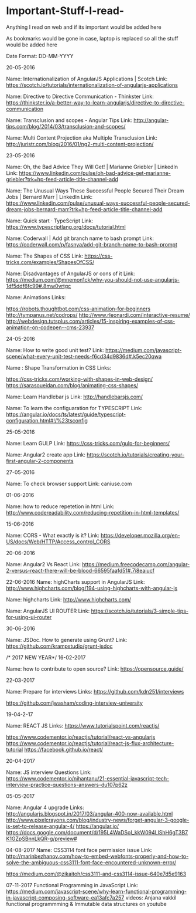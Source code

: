 # Important-Stuff-I-read-
Anything I read on web and if its important would be added here

As bookmarks would be gone in case, laptop is replaced so all the stuff would be added here

Date Format: DD-MM-YYYY

20-05-2016

Name: Internationalization of AngularJS Applications | Scotch
Link: https://scotch.io/tutorials/internationalization-of-angularjs-applications

Name: Directive to Directive Communication - Thinkster
Link: https://thinkster.io/a-better-way-to-learn-angularjs/directive-to-directive-communication

Name: Transclusion and scopes - Angular Tips
Link: http://angular-tips.com/blog/2014/03/transclusion-and-scopes/

Name: Multi Content Projection aka Multiple Transclusion
Link: http://juristr.com/blog/2016/01/ng2-multi-content-projection/


23-05-2016

Name: Oh, the Bad Advice They Will Get! | Marianne Griebler | LinkedIn
Link: https://www.linkedin.com/pulse/oh-bad-advice-get-marianne-griebler?trk=hp-feed-article-title-channel-add


Name: The Unusual Ways These Successful People Secured Their Dream Jobs | Bernard Marr | LinkedIn
Link: https://www.linkedin.com/pulse/unusual-ways-successful-people-secured-dream-jobs-bernard-marr?trk=hp-feed-article-title-channel-add


Name: Quick start · TypeScript
Link: https://www.typescriptlang.org/docs/tutorial.html

Name: Coderwall | Add git branch name to bash prompt
Link: https://coderwall.com/p/fasnya/add-git-branch-name-to-bash-prompt

Name: The Shapes of CSS
Link: https://css-tricks.com/examples/ShapesOfCSS/

Name: Disadvantages of AngularJS or cons of it
Link: https://medium.com/@mnemon1ck/why-you-should-not-use-angularjs-1df5ddf6fc99#.8mw0vrtgc

Name: Animations
Links:

https://robots.thoughtbot.com/css-animation-for-beginners
http://tympanus.net/codrops/
http://www.rleonardi.com/interactive-resume/
http://webdesign.tutsplus.com/articles/15-inspiring-examples-of-css-animation-on-codepen--cms-23937

24-05-2016



Name: How to write good unit test?
Link: https://medium.com/javascript-scene/what-every-unit-test-needs-f6cd34d9836d#.k5ec20qwa

Name : Shape Transformation in CSS
Links:

https://css-tricks.com/working-with-shapes-in-web-design/
https://sarasoueidan.com/blog/animating-css-shapes/

Name: Learn Handlebar js
Link: http://handlebarsjs.com/

Name: To learn the configuaration for TYPESCRIPT
Link: https://angular.io/docs/ts/latest/guide/typescript-configuration.html#!/%23tsconfig


25-05-2016

Name: Learn GULP
Link: https://css-tricks.com/gulp-for-beginners/

Name: Angular2 create app
Link: https://scotch.io/tutorials/creating-your-first-angular-2-components

27-05-2016

Name: To check browser support
Link: caniuse.com

01-06-2016

Name: how to reduce repetetion in html
Link: http://www.codereadability.com/reducing-repetition-in-html-templates/

15-06-2016

Name: CORS - What exactly is it?
Link:  https://developer.mozilla.org/en-US/docs/Web/HTTP/Access_control_CORS


20-06-2016

Name: Angular2 Vs React
Link: https://medium.freecodecamp.com/angular-2-versus-react-there-will-be-blood-66595faafd51#.7i8eaiucf


22-06-2016
Name: highCharts support in AngularJS
Link: http://www.highcharts.com/blog/194-using-highcharts-with-angular-js

Name: highcharts
Link: http://www.highcharts.com/

Name: AngularJS UI ROUTER
Link: https://scotch.io/tutorials/3-simple-tips-for-using-ui-router


30-06-2016

Name: JSDoc. How to generate using Grunt?
Link: https://github.com/krampstudio/grunt-jsdoc



/* 2017 NEW YEAR*/
16-02-2017

Name: how to contribute to open source?
Link: https://opensource.guide/


22-03-2017

Name: Prepare for interviews
Links: https://github.com/kdn251/interviews

https://github.com/jwasham/coding-interview-university

19-04-2-17

Name: REACT JS 
Links: https://www.tutorialspoint.com/reactjs/

https://www.codementor.io/reactjs/tutorial/react-vs-angularjs
https://www.codementor.io/reactjs/tutorial/react-js-flux-architecture-tutorial
https://facebook.github.io/react/

20-04-2017

Name: JS interview Questions
Link: https://www.codementor.io/nihantanu/21-essential-javascript-tech-interview-practice-questions-answers-du107p62z


05-05-2017

Name: Angular 4 upgrade
Links:
http://angularjs.blogspot.in/2017/03/angular-400-now-available.html
http://www.pixelcrayons.com/blog/industry-news/forget-angular-3-google-is-set-to-release-angular-4/
https://angular.io/
https://docs.google.com/document/d/195L4WaDSoI_kkW094LlShH6gT3B7K1GZpSBnnLkQR-g/preview#

04-08-2017
Name: CSS3114 font face permission issue
Link: http://marinbezhanov.com/how-to-embed-webfonts-properly-and-how-to-solve-the-ambiguous-css3111-font-face-encountered-unknown-error/

https://medium.com/@zikaitoh/css3111-and-css3114-issue-640e7d5e9163


07-11-2017
Functional Programming in JavaScript
Link: https://medium.com/javascript-scene/why-learn-functional-programming-in-javascript-composing-software-ea13afc7a257
videos: Anjana vakkil functional programmming & Immutable data structures on youtube



